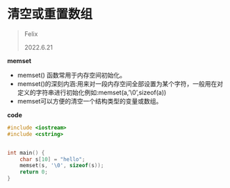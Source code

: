 # 清空或重置数组

> Felix
>
> 2022.6.21



**memset**

- memset() 函数常用于内存空间初始化。
- memset()的深刻内涵:用来对一段内存空间全部设置为某个字符，一般用在对定义的字符串进行初始化例如:memset(a,’\0’,sizeof(a))
- memset可以方便的清空一个结构类型的变量或数组。



**code**

```c++
#include <iostream>
#include <cstring>


int main() {
    char s[10] = "hello";
    memset(s, '\0', sizeof(s));
    return 0;
}
```


